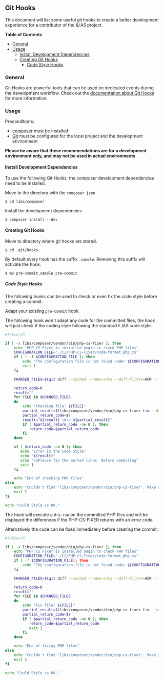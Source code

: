 ##  Git Hooks

This document will list some useful git hooks to create a better development
experience for a contributor of the ILIAS project.

**Table of Contents**
* [General](#general)
* [Usage](#usage)
  * [Install Development Dependencies](#install-development-dependencies)
  * [Creating Git Hooks](#creating-git-hooks)
    * [Code Style Hooks](#code-style-hooks)

### General

Git Hooks are powerful tools that can be used on dedicated events during the
development workflow.
Check out the [documentation about Git Hooks](https://git-scm.com/docs/githooks)
for more information.

### Usage

Preconditions:
* [composer](https://getcomposer.org/) must be installed
* [Git](https://git-scm.com/) must be configured for the local project and
  the development environment

__Please be aware that these recommendations are for a development environment
only, and may not be used in actual environments__

#### Install Development Dependencies

To use the following Git Hooks, the composer development dependencies need to
be installed.

Move to the directory with the `composer.json`

```
$ cd libs/composer
```

Install the development dependencies

```
$ composer install --dev
```

#### Creating Git Hooks

Move to directory where git hooks are stored.

```
$ cd .git/hooks
```

By default every hook has the suffix `.sample`.
Removing this suffix will activate the hook.

```
$ mv pre-commit.sample pre-commit
```

##### Code Style Hooks

The following hooks can be used to check or even fix the code style
before creating a commit.

Adapt your existing `pre-commit` hook.

The following hook won't adapt any code for the committed files,
the hook will just check if the coding style following the standard ILIAS code
style.

```bash
#!/bin/sh

if [ -x libs/composer/vendor/bin/php-cs-fixer ]; then
    echo "PHP CS Fixer is installed begin to check PHP files"
    CONFIGURATION_FILE="./CI/PHP-CS-Fixer/code-format.php_cs"
    if [ ! -f $CONFIGURATION_FILE ]; then
        echo "The configuration file is not found under ${CONFIGURATION_FILE}"
        exit 1
    fi

    CHANGED_FILES=$(git diff --cached --name-only --diff-filter=ACM -- '*.php')

    return_code=0
    result=""
    for FILE in $CHANGED_FILES
    do
        echo "Checking file: ${FILE}"
        partial_result=$(libs/composer/vendor/bin/php-cs-fixer fix --dry-run --stop-on-violation --using-cache=no --config=$CONFIGURATION_FILE --diff $FILE)
        partial_return_code=$?
        result="${result} \n\n ${partial_result}"
        if [ $partial_return_code -ne 0 ]; then
           return_code=$partial_return_code
        fi
    done

    if [ $return_code -ne 0 ]; then
       echo "Error in the Code Style"
       echo "${result}"
       echo "\nPlease fix the marked lines. Before commiting"
       exit 1
    fi

    echo "End of checking PHP files"
else
    echo "Couldn't find 'libs/composer/vendor/bin/php-cs-fixer'. Make sure it is installed, for more information check the local '/docs/coding-style.md'"
    exit 1
fi

echo "Could Style is OK."
```

The hook will execute a `dry-run` on the committed PHP files and will be
displayed the differences if the PHP-CS-FIXER returns with an error code.

Alternatively the code can be fixed immediately before creating the commit:

```bash
#!/bin/sh

if [ -x libs/composer/vendor/bin/php-cs-fixer ]; then
    echo "PHP CS Fixer is installed begin to check PHP files"
    CONFIGURATION_FILE="./CI/PHP-CS-Fixer/code-format.php_cs"
    if [ -f $CONFIGURATION_FILE]; then
        echo "The configuration file is not found under ${CONFIGURATION_FILE}"
    fi

    CHANGED_FILES=$(git diff --cached --name-only --diff-filter=ACM -- '*.php')

    return_code=0
    result=""
    for FILE in $CHANGED_FILES
    do
        echo "Fix file: ${FILE}"
        partial_result=$(libs/composer/vendor/bin/php-cs-fixer fix --stop-on-violation --using-cache=no --diff --config=$CONFIGURATION_FILE $FILE)
        partial_return_code=$?
        if [ $partial_return_code -ne 0 ]; then
           return_code=$partial_return_code
           exit 1
        fi
    done

    echo "End of fixing PHP files"
else
    echo "Couldn't find 'libs/composer/vendor/bin/php-cs-fixer'. Make sure it is installed, for more information check the local '/docs/coding-style.md'"
    exit 1
fi

echo "Could Style is OK."
```
